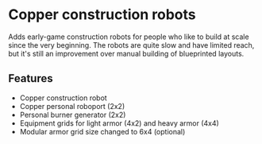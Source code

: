 # Copper construction robots

Adds early-game construction robots for people who like to build at scale since the very beginning. The robots are quite slow and have limited reach, but it's still an improvement over manual building of blueprinted layouts.

## Features

- Copper construction robot
- Copper personal roboport (2x2)
- Personal burner generator (2x2)
- Equipment grids for light armor (4x2) and heavy armor (4x4)
- Modular armor grid size changed to 6x4 (optional)
